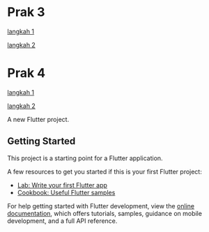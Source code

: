 # Prak 3
[langkah 1](images/prak3_langkah1.png)

[langkah 2](images/prak3_langkah2.png)

# Prak 4
[langkah 1](images/prak4_langkah1.png)

[langkah 2](images/prak4_langkah2.png)

A new Flutter project.

## Getting Started

This project is a starting point for a Flutter application.

A few resources to get you started if this is your first Flutter project:

- [Lab: Write your first Flutter app](https://docs.flutter.dev/get-started/codelab)
- [Cookbook: Useful Flutter samples](https://docs.flutter.dev/cookbook)

For help getting started with Flutter development, view the
[online documentation](https://docs.flutter.dev/), which offers tutorials,
samples, guidance on mobile development, and a full API reference.

